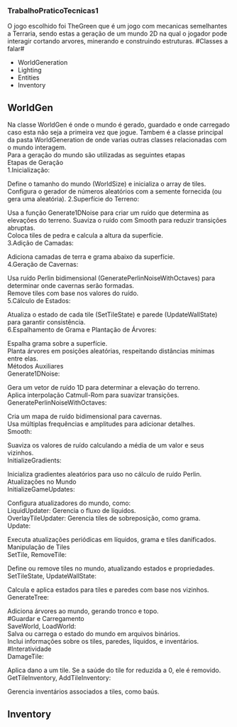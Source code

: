 ### TrabalhoPraticoTecnicas1 ###
O jogo escolhido foi TheGreen que é um jogo com mecanicas semelhantes a Terraria, sendo estas a geração de um mundo 2D na qual o jogador pode interagir cortando arvores, minerando e construindo estruturas.
#Classes a falar#
- WorldGeneration
- Lighting
- Entities
- Inventory

## WorldGen ##
Na classe WorldGen é onde o mundo é gerado, guardado e onde carregado caso esta não seja a primeira vez que jogue. Tambem é a classe principal da pasta WorldGeneration de onde varias outras classes relacionadas com o mundo interagem.  
Para a geração do mundo são utilizadas as seguintes etapas  
Etapas de Geração  
1.Inicialização:

Define o tamanho do mundo (WorldSize) e inicializa o array de tiles.
Configura o gerador de números aleatórios com a semente fornecida (ou gera uma aleatória).
2.Superfície do Terreno:

Usa a função Generate1DNoise para criar um ruído que determina as elevações do terreno.
Suaviza o ruído com Smooth para reduzir transições abruptas.  
Coloca tiles de pedra e calcula a altura da superfície.  
3.Adição de Camadas:  

Adiciona camadas de terra e grama abaixo da superfície.  
4.Geração de Cavernas:  

Usa ruído Perlin bidimensional (GeneratePerlinNoiseWithOctaves) para determinar onde cavernas serão formadas.  
Remove tiles com base nos valores do ruído.  
5.Cálculo de Estados:  

Atualiza o estado de cada tile (SetTileState) e parede (UpdateWallState) para garantir consistência.  
6.Espalhamento de Grama e Plantação de Árvores:  

Espalha grama sobre a superfície.  
Planta árvores em posições aleatórias, respeitando distâncias mínimas entre elas.  
Métodos Auxiliares  
Generate1DNoise:  

Gera um vetor de ruído 1D para determinar a elevação do terreno.  
Aplica interpolação Catmull-Rom para suavizar transições.  
GeneratePerlinNoiseWithOctaves:  

Cria um mapa de ruído bidimensional para cavernas.  
Usa múltiplas frequências e amplitudes para adicionar detalhes.  
Smooth:  

Suaviza os valores de ruído calculando a média de um valor e seus vizinhos.  
InitializeGradients:  

Inicializa gradientes aleatórios para uso no cálculo de ruído Perlin.  
Atualizações no Mundo  
InitializeGameUpdates:  

Configura atualizadores do mundo, como:  
LiquidUpdater: Gerencia o fluxo de líquidos.  
OverlayTileUpdater: Gerencia tiles de sobreposição, como grama.  
Update:  

Executa atualizações periódicas em líquidos, grama e tiles danificados.  
Manipulação de Tiles  
SetTile, RemoveTile:  

Define ou remove tiles no mundo, atualizando estados e propriedades.  
SetTileState, UpdateWallState:  

Calcula e aplica estados para tiles e paredes com base nos vizinhos.  
GenerateTree:  

Adiciona árvores ao mundo, gerando tronco e topo.  
#Guardar e Carregamento  
SaveWorld, LoadWorld:  
Salva ou carrega o estado do mundo em arquivos binários.  
Inclui informações sobre os tiles, paredes, líquidos, e inventários.  
#Interatividade  
DamageTile:  

Aplica dano a um tile. Se a saúde do tile for reduzida a 0, ele é removido.  
GetTileInventory, AddTileInventory:  

Gerencia inventários associados a tiles, como baús.

## Inventory ##


